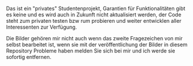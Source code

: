 Das ist ein "privates" Studentenprojekt, Garantien für Funktionalitäten gibt es keine und es wird auch in Zukunft nicht aktualisiert werden, der Code steht zum privaten testen bzw rum probieren und weiter entwicklen aller Interessenten zur Verfügung.

Die Bilder gehören mir nicht auch wenn das zweite Fragezeichen von mir selbst bearbeitet ist, wenn sie mit der veröffentlichung der Bilder in diesem Repository Probleme haben melden Sie sich bei mir und ich werde sie sofortig entfernen.
